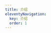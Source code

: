 ```yaml
---
title: 介绍
eleventyNavigation:
  key: 介绍
  order: 1
---
```


<!-- This file exists only to create a section heading.
     Its output is deleted by the Eleventy build process. -->
